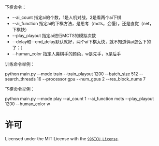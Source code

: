 

下棋命令：

 - --ai_count 指定ai的个数，1是人机对战，2是看两个ai下棋
 - --ai_function 指定ai的下棋方法，是思考（mcts，会慢），还是直觉（net，下棋快）
 - --play_playout 指定ai进行MCTS的模拟次数
 - --delay和--end_delay默认就好，两个ai下棋太快，就不知道俩ai怎么下的了：）
 - --human_color 指定人类棋手的颜色，w是先手，b是后手

训练命令举例：

python main.py --mode train --train_playout 1200 --batch_size 512 --search_threads 16 --processor gpu --num_gpus 2 --res_block_nums 7

下棋命令举例：

python main.py --mode play --ai_count 1 --ai_function mcts --play_playout 1200 --human_color w

# 许可
Licensed under the MIT License with the [`996ICU License`](https://github.com/996icu/996.ICU/blob/master/LICENSE).
